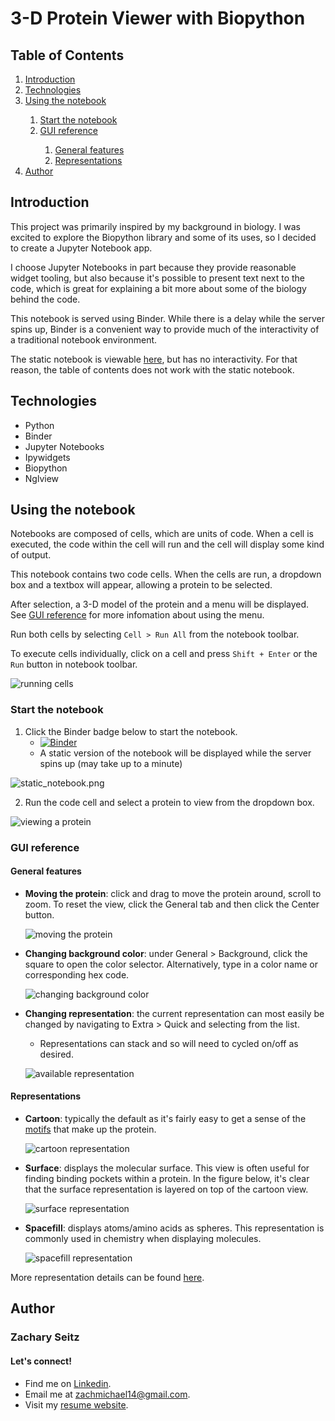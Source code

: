 # 3-D Protein Viewer with Biopython

## Table of Contents

<ol>
 <li><a href="#introduction">Introduction</a></li>
 <li><a href="#technologies">Technologies</a></li>
 <li><a href="#using-the-notebook">Using the notebook</a></li>
  <ol>
   <li><a href="#start-the-notebook">Start the notebook</a></li>
   <li><a href="#gui-reference">GUI reference</a></li>
     <ol>
      <li><a href="#general-features">General features</a></li>
      <li><a href="#representations">Representations</a></li>
     </ol>
  </ol>
 <li><a href="#author">Author</a></li>
 </ol>
 
## Introduction <a class="anchor" id="introduction"></a>

This project was primarily inspired by my background in biology. I was excited to explore the Biopython library and some of its uses, so I decided to create a Jupyter Notebook app.

I choose Jupyter Notebooks in part because they provide reasonable widget tooling, but also because it's possible to present text next to the code, which is great for explaining a bit more about some of the biology behind the code.

This notebook is served using Binder. While there is a delay while the server spins up, Binder is a convenient way to provide much of the interactivity of a traditional notebook environment.

The static notebook is viewable [here](https://github.com/zachmichael14/protein_viewer/blob/main/protein_viewer.ipynb), but has no interactivity. For that reason, the table of contents does not work with the static notebook.

## Technologies <a class="anchor" id="technologies"></a>
* Python
* Binder
* Jupyter Notebooks
* Ipywidgets
* Biopython
* Nglview

## Using the notebook <a class="anchor" id="using-the-notebook"></a>

Notebooks are composed of cells, which are units of code. When a cell is executed, the code within the cell will run and the cell will display some kind of output.
 
This notebook contains two code cells. When the cells are run, a dropdown box and a textbox will appear, allowing a protein to be selected. 
 
After selection, a 3-D model of the protein and a menu will be displayed. See [GUI reference](#gui-reference) for more infomation about using the menu.
 
Run both cells by selecting ```Cell > Run All``` from the notebook toolbar.
 
To execute cells individually, click on a cell and press ```Shift + Enter``` or the ```Run``` button in notebook toolbar.

![running cells](img/run_cells.gif)


### Start the notebook <a class="anchor" id="start-the-notebook"></a>

1. Click the Binder badge below to start the notebook.
    - [![Binder](https://mybinder.org/badge_logo.svg)](https://mybinder.org/v2/gh/zachmichael14/protein_viewer/HEAD?labpath=protein_viewer.ipynb)
    - A static version of the notebook will be displayed while the server spins up (may take up to a minute)
  
 ![static_notebook.png](img/static_notebook.png)
 
2. Run the code cell and select a protein to view from the dropdown box.

![viewing a protein](img/view_protein.gif)

### GUI reference <a class="anchor" id="gui-reference"></a>

#### General features <a class="anchor" id="general-features"></a>

<ul>
 <li><strong>Moving the protein</strong>: click and drag to move the protein around, scroll to zoom. To reset the view, click the General tab and then click the Center button.
  
 ![moving the protein](img/moving.gif)

 <li><strong>Changing background color</strong>: under General > Background, click the square to open the color selector. Alternatively, type in a color name or corresponding hex code.
  
  ![changing background color](img/background.gif)

 <li><strong>Changing representation</strong>: the current representation can most easily be changed by navigating to Extra > Quick and selecting from the list.</li>
 <ul>
  <li>Representations can stack and so will need to cycled on/off as desired.</li>
 </ul>

 ![available representation](img/representations.png)
 
</ul>

#### Representations <a class="anchor" id="representations"></a>

<ul>
 <li><strong>Cartoon</strong>: typically the default as it's fairly easy to get a sense of the <a href="https://tinyurl.com/yx92469n">motifs</a> that make up the protein.</li>

 ![cartoon representation](img/cartoon.gif)

 <li><strong>Surface</strong>: displays the molecular surface. This view is often useful for finding binding pockets within a protein. In the figure below, it's clear that the surface representation is layered on top of the cartoon view.
  
  ![surface representation](img/surface.gif)

 <li><strong>Spacefill</strong>: displays atoms/amino acids as spheres. This representation is commonly used in chemistry when displaying molecules.

![spacefill representation](img/spacefill.gif)
 
</ul>

More representation details can be found <a href="https://nglviewer.org/ngl/api/manual/molecular-representations.html">here</a>.

## Author <a class="anchor" id="author"></a>

### Zachary Seitz

#### Let's connect!

* Find me on [Linkedin](https://linkedin.com/in/zachmichael14).
* Email me at zachmichael14@gmail.com.
* Visit my [resume website](https://zachmichael14.github.io/gh_page/).
